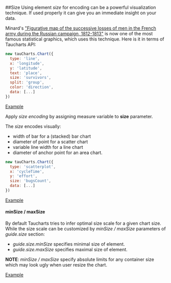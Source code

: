 ##Size
Using element *size* for encoding can be a powerful visualization technique. If used properly it can give you an immediate insight on your data.

Minard's ["Figurative map of the successive losses of men in the French army during the Russian campaign, 1812-1813"](https://en.wikipedia.org/wiki/Charles_Joseph_Minard) is now one of the most famous statistical graphics, which uses this technique. Here is it in terms of Taucharts API:

```javascript
new tauCharts.Chart({
  type: 'line',
  x: 'longitude',
  y: 'latitude',
  text: 'place',
  size: 'survivors',
  split: 'group',
  color: 'direction',
  data: [...]
})
```
[Example](http://jsfiddle.net/md2ap6gh/)

Apply *size encoding* by assigning measure variable to **size** parameter.

The *size* encodes visually:
- width of bar for a (stacked) bar chart
- diameter of point for a scatter chart
- variable line width for a line chart
- diameter of anchor point for an area chart.

```javascript
new tauCharts.Chart({
  type: 'scatterplot',
  x: 'cycleTime',
  y: 'effort',
  size: 'bugsCount',
  data: [...]
})
```

[Example](http://jsfiddle.net/oLcub5h3/)

#### minSize / maxSize

By default Taucharts tries to infer optimal size scale for a given chart size. While the size scale can be customized by *minSize / maxSize* parameters of *guide.size* section:
- *guide.size.minSize* specifies minimal size of element.
- *guide.size.maxSize* specifies maximal size of element.

**NOTE**: *minSize / maxSize* specify absolute limits for any container size which may look ugly when user resize the chart.

[Example](http://jsfiddle.net/ugL0wkab/)